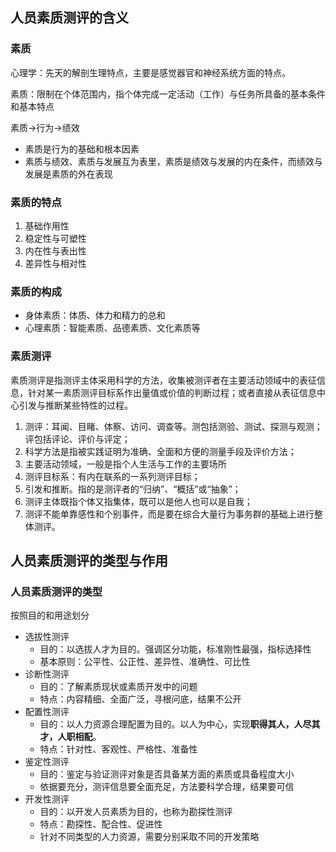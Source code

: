 ## 人员素质测评的含义
### 素质
心理学：先天的解剖生理特点，主要是感觉器官和神经系统方面的特点。

素质：限制在个体范围内，指个体完成一定活动（工作）与任务所具备的基本条件和基本特点

素质→行为→绩效

- 素质是行为的基础和根本因素
- 素质与绩效、素质与发展互为表里，素质是绩效与发展的内在条件，而绩效与发展是素质的外在表现
### 素质的特点
1. 基础作用性
2. 稳定性与可塑性
3. 内在性与表出性
4. 差异性与相对性
### 素质的构成
- 身体素质：体质、体力和精力的总和
- 心理素质：智能素质、品德素质、文化素质等
### 素质测评
素质测评是指测评主体采用科学的方法，收集被测评者在主要活动领域中的表征信息，针对某一素质测评目标系作出量值或价值的判断过程；或者直接从表征信息中心引发与推断某些特性的过程。

1. 测评：耳闻、目睹、体察、访问、调查等。测包括测验、测试、探测与观测；评包括评论、评价与评定；
2. 科学方法是指被实践证明为准确、全面和方便的测量手段及评价方法；
3. 主要活动领域，一般是指个人生活与工作的主要场所
4. 测评目标系：有内在联系的一系列测评目标；
5. 引发和推断。指的是测评者的“归纳”、“概括”或“抽象”；
6. 测评主体既指个体又指集体，既可以是他人也可以是自我；
7. 测评不能单靠感性和个别事件，而是要在综合大量行为事务群的基础上进行整体测评。

## 人员素质测评的类型与作用
### 人员素质测评的类型
按照目的和用途划分
- 选拔性测评
	- 目的：以选拔人才为目的。强调区分功能，标准刚性最强，指标选择性
	- 基本原则：公平性、公正性、差异性、准确性、可比性
- 诊断性测评
	- 目的：了解素质现状或素质开发中的问题
	- 特点：内容精细、全面广泛，寻根问底，结果不公开
- 配置性测评
	- 目的：以人力资源合理配置为目的。以人为中心，实现**职得其人，人尽其才，人职相配**。
	- 特点：针对性、客观性、严格性、准备性
- 鉴定性测评
	- 目的：鉴定与验证测评对象是否具备某方面的素质或具备程度大小
	- 依据要充分，测评信息要全面充足，方法要科学合理，结果要可信
- 开发性测评
	- 目的：以开发人员素质为目的，也称为勘探性测评
	- 特点：勘探性、配合性、促进性
	- 针对不同类型的人力资源，需要分别采取不同的开发策略